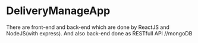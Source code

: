 # DeliveryManageApp
There are front-end  and back-end which are done by ReactJS and NodeJS(with express). And also back-end done as RESTfull  API
//mongoDB
